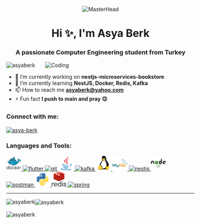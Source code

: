 <p align="center">
  <img src="https://camo.githubusercontent.com/851c8cc12cc06a0aaf9a207e49b0af0daabd1bcddace9250cec9d9e00088bce8/68747470733a2f2f75706c6f61642e77696b696d656469612e6f72672f77696b6970656469612f636f6d6d6f6e732f372f37652f4b6e6f776c656467655f49735f48756d616e5f486f6d65706167655f416e696d617465645f42616e6e65722e676966" alt="MasterHead" />
</p>

<h1 align="center">Hi ✨, I'm Asya Berk</h1>
<h3 align="center">A passionate Computer Engineering student from Turkey</h3>
<img align="right" alt="Coding" width="400" src="https://camo.githubusercontent.com/cfb24b48d003e80bdd3b589f7c0ea4f0ed13b9d26b40058db32f0d1a1ed9c52a/68747470733a2f2f692e70696e696d672e636f6d2f6f726967696e616c732f33392f33382f37372f33393338373735666134343834663137303436366563666136646134653636322e676966">

<p align="left"> 
  <img src="https://komarev.com/ghpvc/?username=asyaberk&label=Profile%20views&color=0e75b6&style=flat" alt="asyaberk" /> 
</p>

- 🔭 I’m currently working on **nestjs-microservices-bookstore**  
- 🌱 I’m currently learning **NestJS, Docker, Redis, Kafka**  
- 📫 How to reach me **asyaberk@yahoo.com**  
- ⚡ Fun fact **I push to main and pray 😌**

<h3 align="left">Connect with me:</h3>
<p align="left">
<a href="https://linkedin.com/in/asya-berk" target="blank">
  <img align="center" src="https://raw.githubusercontent.com/rahuldkjain/github-profile-readme-generator/master/src/images/icons/Social/linked-in-alt.svg" alt="asya-berk" height="30" width="40" />
</a>
</p>

<h3 align="left">Languages and Tools:</h3>
<p align="left"> 
  <a href="https://www.docker.com/" target="_blank" rel="noreferrer"> <img src="https://raw.githubusercontent.com/devicons/devicon/master/icons/docker/docker-original-wordmark.svg" alt="docker" width="40" height="40"/> </a> 
  <a href="https://flutter.dev" target="_blank" rel="noreferrer"> <img src="https://www.vectorlogo.zone/logos/flutterio/flutterio-icon.svg" alt="flutter" width="40" height="40"/> </a> 
  <a href="https://git-scm.com/" target="_blank" rel="noreferrer"> <img src="https://www.vectorlogo.zone/logos/git-scm/git-scm-icon.svg" alt="git" width="40" height="40"/> </a> 
  <a href="https://www.java.com" target="_blank" rel="noreferrer"> <img src="https://raw.githubusercontent.com/devicons/devicon/master/icons/java/java-original.svg" alt="java" width="40" height="40"/> </a> 
  <a href="https://kafka.apache.org/" target="_blank" rel="noreferrer"> <img src="https://www.vectorlogo.zone/logos/apache_kafka/apache_kafka-icon.svg" alt="kafka" width="40" height="40"/> </a> 
  <a href="https://www.linux.org/" target="_blank" rel="noreferrer"> <img src="https://raw.githubusercontent.com/devicons/devicon/master/icons/linux/linux-original.svg" alt="linux" width="40" height="40"/> </a> 
  <a href="https://www.mysql.com/" target="_blank" rel="noreferrer"> <img src="https://raw.githubusercontent.com/devicons/devicon/master/icons/mysql/mysql-original-wordmark.svg" alt="mysql" width="40" height="40"/> </a> 
  <a href="https://nestjs.com/" target="_blank" rel="noreferrer"> <img src="https://nestjs.com/logo-small-gradient.d792062c.svg" alt="nestjs" width="40" height="40"/> </a> 
  <a href="https://nodejs.org" target="_blank" rel="noreferrer"> <img src="https://raw.githubusercontent.com/devicons/devicon/master/icons/nodejs/nodejs-original-wordmark.svg" alt="nodejs" width="40" height="40"/> </a> 
  <a href="https://postman.com" target="_blank" rel="noreferrer"> <img src="https://www.vectorlogo.zone/logos/getpostman/getpostman-icon.svg" alt="postman" width="40" height="40"/> </a> 
  <a href="https://www.python.org" target="_blank" rel="noreferrer"> <img src="https://raw.githubusercontent.com/devicons/devicon/master/icons/python/python-original.svg" alt="python" width="40" height="40"/> </a> 
  <a href="https://redis.io" target="_blank" rel="noreferrer"> <img src="https://raw.githubusercontent.com/devicons/devicon/master/icons/redis/redis-original-wordmark.svg" alt="redis" width="40" height="40"/> </a> 
  <a href="https://spring.io/" target="_blank" rel="noreferrer"> <img src="https://www.vectorlogo.zone/logos/springio/springio-icon.svg" alt="spring" width="40" height="40"/> </a> 
</p>

<hr/>

<p>
  <img align="left" src="https://github-readme-stats.vercel.app/api/top-langs?username=asyaberk&show_icons=true&locale=en&layout=compact" alt="asyaberk" />
</p>

<p>
  <img align="center" src="https://github-readme-stats.vercel.app/api?username=asyaberk&show_icons=true&locale=en" alt="asyaberk" />
</p>

<p>
  <img align="center" src="https://github-readme-streak-stats.herokuapp.com/?user=asyaberk&" alt="asyaberk" />
</p>
